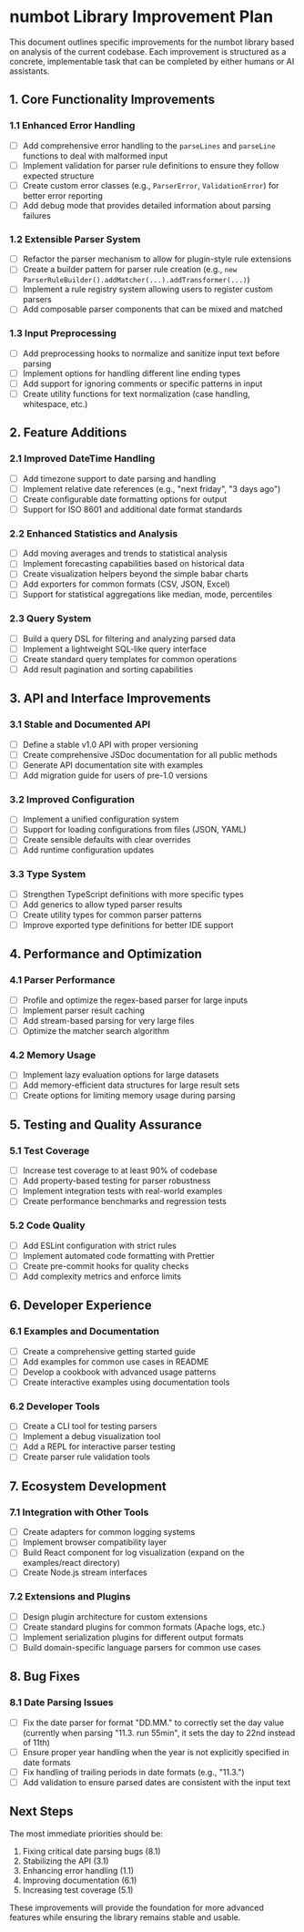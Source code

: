 # numbot Library Improvement Plan

This document outlines specific improvements for the numbot library based on analysis of the current codebase. Each improvement is structured as a concrete, implementable task that can be completed by either humans or AI assistants.

## 1. Core Functionality Improvements

### 1.1 Enhanced Error Handling

- [ ] Add comprehensive error handling to the `parseLines` and `parseLine` functions to deal with malformed input
- [ ] Implement validation for parser rule definitions to ensure they follow expected structure
- [ ] Create custom error classes (e.g., `ParserError`, `ValidationError`) for better error reporting
- [ ] Add debug mode that provides detailed information about parsing failures

### 1.2 Extensible Parser System

- [ ] Refactor the parser mechanism to allow for plugin-style rule extensions
- [ ] Create a builder pattern for parser rule creation (e.g., `new ParserRuleBuilder().addMatcher(...).addTransformer(...)`)
- [ ] Implement a rule registry system allowing users to register custom parsers
- [ ] Add composable parser components that can be mixed and matched

### 1.3 Input Preprocessing

- [ ] Add preprocessing hooks to normalize and sanitize input text before parsing
- [ ] Implement options for handling different line ending types
- [ ] Add support for ignoring comments or specific patterns in input
- [ ] Create utility functions for text normalization (case handling, whitespace, etc.)

## 2. Feature Additions

### 2.1 Improved DateTime Handling

- [ ] Add timezone support to date parsing and handling
- [ ] Implement relative date references (e.g., "next friday", "3 days ago")
- [ ] Create configurable date formatting options for output
- [ ] Support for ISO 8601 and additional date format standards

### 2.2 Enhanced Statistics and Analysis

- [ ] Add moving averages and trends to statistical analysis
- [ ] Implement forecasting capabilities based on historical data
- [ ] Create visualization helpers beyond the simple babar charts
- [ ] Add exporters for common formats (CSV, JSON, Excel)
- [ ] Support for statistical aggregations like median, mode, percentiles

### 2.3 Query System

- [ ] Build a query DSL for filtering and analyzing parsed data
- [ ] Implement a lightweight SQL-like query interface
- [ ] Create standard query templates for common operations
- [ ] Add result pagination and sorting capabilities

## 3. API and Interface Improvements

### 3.1 Stable and Documented API

- [ ] Define a stable v1.0 API with proper versioning
- [ ] Create comprehensive JSDoc documentation for all public methods
- [ ] Generate API documentation site with examples
- [ ] Add migration guide for users of pre-1.0 versions

### 3.2 Improved Configuration

- [ ] Implement a unified configuration system
- [ ] Support for loading configurations from files (JSON, YAML)
- [ ] Create sensible defaults with clear overrides
- [ ] Add runtime configuration updates

### 3.3 Type System

- [ ] Strengthen TypeScript definitions with more specific types
- [ ] Add generics to allow typed parser results
- [ ] Create utility types for common parser patterns
- [ ] Improve exported type definitions for better IDE support

## 4. Performance and Optimization

### 4.1 Parser Performance

- [ ] Profile and optimize the regex-based parser for large inputs
- [ ] Implement parser result caching
- [ ] Add stream-based parsing for very large files
- [ ] Optimize the matcher search algorithm

### 4.2 Memory Usage

- [ ] Implement lazy evaluation options for large datasets
- [ ] Add memory-efficient data structures for large result sets
- [ ] Create options for limiting memory usage during parsing

## 5. Testing and Quality Assurance

### 5.1 Test Coverage

- [ ] Increase test coverage to at least 90% of codebase
- [ ] Add property-based testing for parser robustness
- [ ] Implement integration tests with real-world examples
- [ ] Create performance benchmarks and regression tests

### 5.2 Code Quality

- [ ] Add ESLint configuration with strict rules
- [ ] Implement automated code formatting with Prettier
- [ ] Create pre-commit hooks for quality checks
- [ ] Add complexity metrics and enforce limits

## 6. Developer Experience

### 6.1 Examples and Documentation

- [ ] Create a comprehensive getting started guide
- [ ] Add examples for common use cases in README
- [ ] Develop a cookbook with advanced usage patterns
- [ ] Create interactive examples using documentation tools

### 6.2 Developer Tools

- [ ] Create a CLI tool for testing parsers
- [ ] Implement a debug visualization tool
- [ ] Add a REPL for interactive parser testing
- [ ] Create parser rule validation tools

## 7. Ecosystem Development

### 7.1 Integration with Other Tools

- [ ] Create adapters for common logging systems
- [ ] Implement browser compatibility layer
- [ ] Build React component for log visualization (expand on the examples/react directory)
- [ ] Create Node.js stream interfaces

### 7.2 Extensions and Plugins

- [ ] Design plugin architecture for custom extensions
- [ ] Create standard plugins for common formats (Apache logs, etc.)
- [ ] Implement serialization plugins for different output formats
- [ ] Build domain-specific language parsers for common use cases

## 8. Bug Fixes

### 8.1 Date Parsing Issues

- [ ] Fix the date parser for format "DD.MM." to correctly set the day value (currently when parsing "11.3. run 55min", it sets the day to 22nd instead of 11th)
- [ ] Ensure proper year handling when the year is not explicitly specified in date formats
- [ ] Fix handling of trailing periods in date formats (e.g., "11.3.")
- [ ] Add validation to ensure parsed dates are consistent with the input text

## Next Steps

The most immediate priorities should be:

1. Fixing critical date parsing bugs (8.1)
2. Stabilizing the API (3.1)
3. Enhancing error handling (1.1)
4. Improving documentation (6.1)
5. Increasing test coverage (5.1)

These improvements will provide the foundation for more advanced features while ensuring the library remains stable and usable.
